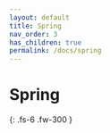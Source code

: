 ```yaml
---
layout: default
title: Spring
nav_order: 3
has_children: true
permalink: /docs/spring
---
```


# Spring

{: .fs-6 .fw-300 }
